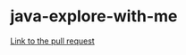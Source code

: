 # java-explore-with-me
[Link to the pull request](https://github.com/Chu2Cha/java-explore-with-me/pull/3)
